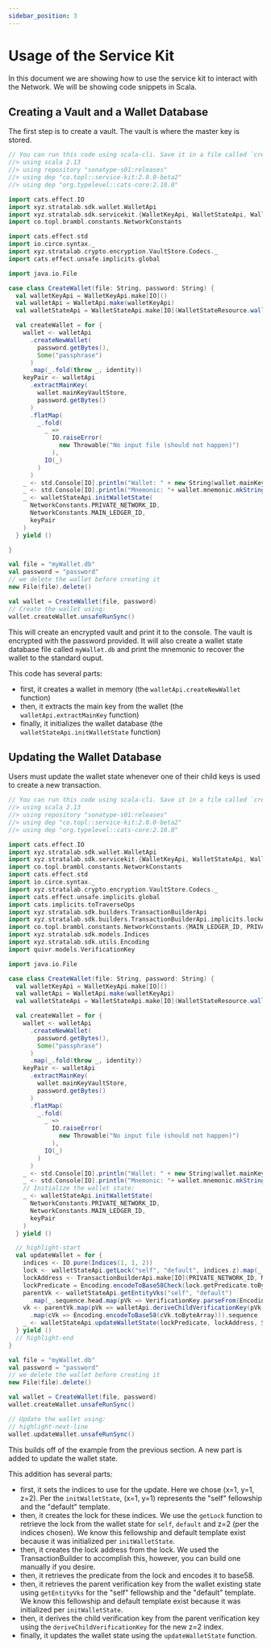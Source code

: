 ```yaml
---
sidebar_position: 3
---
```


# Usage of the Service Kit

In this document we are showing how to use the service kit to interact with the
 Network. We will be showing code snippets in Scala.

## Creating a Vault and a Wallet Database

The first step is to create a vault. The vault is where the master key is stored.

```scala
// You can run this code using scala-cli. Save it in a file called `create-vault.sc` and run it with `scala-cli create-vault.sc`
//> using scala 2.13
//> using repository "sonatype-s01:releases"
//> using dep "co.topl::service-kit:2.0.0-beta2"
//> using dep "org.typelevel::cats-core:2.10.0"

import cats.effect.IO
import xyz.stratalab.sdk.wallet.WalletApi
import xyz.stratalab.sdk.servicekit.{WalletKeyApi, WalletStateApi, WalletStateResource}
import co.topl.brambl.constants.NetworkConstants

import cats.effect.std
import io.circe.syntax._
import xyz.stratalab.crypto.encryption.VaultStore.Codecs._
import cats.effect.unsafe.implicits.global

import java.io.File

case class CreateWallet(file: String, password: String) {
  val walletKeyApi = WalletKeyApi.make[IO]()
  val walletApi = WalletApi.make(walletKeyApi)
  val walletStateApi = WalletStateApi.make[IO](WalletStateResource.walletResource(file), walletApi)

  val createWallet = for {
    wallet <- walletApi
      .createNewWallet(
        password.getBytes(),
        Some("passphrase")
      )
      .map(_.fold(throw _, identity))
    keyPair <- walletApi
      .extractMainKey(
        wallet.mainKeyVaultStore,
        password.getBytes()
      )
      .flatMap(
        _.fold(
          _ =>
            IO.raiseError(
              new Throwable("No input file (should not happen)")
            ),
          IO(_)
        )
      )
    _ <- std.Console[IO].println("Wallet: " + new String(wallet.mainKeyVaultStore.asJson.noSpaces))
    _ <- std.Console[IO].println("Mnemonic: "+ wallet.mnemonic.mkString(","))
    _ <- walletStateApi.initWalletState(
      NetworkConstants.PRIVATE_NETWORK_ID,
      NetworkConstants.MAIN_LEDGER_ID,
      keyPair
    )
  } yield ()

}

val file = "myWallet.db"
val password = "password"
// we delete the wallet before creating it
new File(file).delete()

val wallet = CreateWallet(file, password)
// Create the wallet using:
wallet.createWallet.unsafeRunSync()
```

This will create an encrypted vault and print it to the console. The vault is
encrypted with the password provided. It will also create a wallet state database
file called `myWallet.db` and print the mnemonic to recover the wallet to the
standard ouput.

This code has several parts:

- first, it creates a wallet in memory (the `walletApi.createNewWallet` function)
- then, it extracts the main key from the wallet (the `walletApi.extractMainKey` function)
- finally, it initializes the wallet database (the `walletStateApi.initWalletState` function)

## Updating the Wallet Database

Users must update the wallet state whenever one of their child keys is used to create a new transaction.

```scala
// You can run this code using scala-cli. Save it in a file called `create-vault.sc` and run it with `scala-cli create-vault.sc`
//> using scala 2.13
//> using repository "sonatype-s01:releases"
//> using dep "co.topl::service-kit:2.0.0-beta2"
//> using dep "org.typelevel::cats-core:2.10.0"

import cats.effect.IO
import xyz.stratalab.sdk.wallet.WalletApi
import xyz.stratalab.sdk.servicekit.{WalletKeyApi, WalletStateApi, WalletStateResource}
import co.topl.brambl.constants.NetworkConstants
import cats.effect.std
import io.circe.syntax._
import xyz.stratalab.crypto.encryption.VaultStore.Codecs._
import cats.effect.unsafe.implicits.global
import cats.implicits.toTraverseOps
import xyz.stratalab.sdk.builders.TransactionBuilderApi
import xyz.stratalab.sdk.builders.TransactionBuilderApi.implicits.lockAddressOps
import co.topl.brambl.constants.NetworkConstants.{MAIN_LEDGER_ID, PRIVATE_NETWORK_ID}
import xyz.stratalab.sdk.models.Indices
import xyz.stratalab.sdk.utils.Encoding
import quivr.models.VerificationKey

import java.io.File

case class CreateWallet(file: String, password: String) {
  val walletKeyApi = WalletKeyApi.make[IO]()
  val walletApi = WalletApi.make(walletKeyApi)
  val walletStateApi = WalletStateApi.make[IO](WalletStateResource.walletResource(file), walletApi)

  val createWallet = for {
    wallet <- walletApi
      .createNewWallet(
        password.getBytes(),
        Some("passphrase")
      )
      .map(_.fold(throw _, identity))
    keyPair <- walletApi
      .extractMainKey(
        wallet.mainKeyVaultStore,
        password.getBytes()
      )
      .flatMap(
        _.fold(
          _ =>
            IO.raiseError(
              new Throwable("No input file (should not happen)")
            ),
          IO(_)
        )
      )
    _ <- std.Console[IO].println("Wallet: " + new String(wallet.mainKeyVaultStore.asJson.noSpaces))
    _ <- std.Console[IO].println("Mnemonic: "+ wallet.mnemonic.mkString(","))
    // Initialize the wallet state:
    _ <- walletStateApi.initWalletState(
      NetworkConstants.PRIVATE_NETWORK_ID,
      NetworkConstants.MAIN_LEDGER_ID,
      keyPair
    )
  } yield ()

  // highlight-start
  val updateWallet = for {
    indices <- IO.pure(Indices(1, 1, 2))
    lock <- walletStateApi.getLock("self", "default", indices.z).map(_.get)
    lockAddress <- TransactionBuilderApi.make[IO](PRIVATE_NETWORK_ID, MAIN_LEDGER_ID).lockAddress(lock).map(_.toBase58())
    lockPredicate = Encoding.encodeToBase58Check(lock.getPredicate.toByteArray)
    parentVk <- walletStateApi.getEntityVks("self", "default")
      .map(_.sequence.head.map(pVk => VerificationKey.parseFrom(Encoding.decodeFromBase58(pVk).toOption.get)))
    vk <- parentVk.map(pVk => walletApi.deriveChildVerificationKey(pVk, indices.z)
      .map(cVk => Encoding.encodeToBase58(cVk.toByteArray))).sequence
    _ <- walletStateApi.updateWalletState(lockPredicate, lockAddress, Some("ExtendedEd25519"), vk, indices)
  } yield ()
  // highlight-end
}

val file = "myWallet.db"
val password = "password"
// we delete the wallet before creating it
new File(file).delete()

val wallet = CreateWallet(file, password)
wallet.createWallet.unsafeRunSync()

// Update the wallet using:
// highlight-next-line
wallet.updateWallet.unsafeRunSync()
```

This builds off of the example from the previous section. A new part is added to update the wallet state.

This addition has several parts:
- first, it sets the indices to use for the update. Here we chose (x=1, y=1, z=2). Per the `initWalletState`, (x=1, y=1) represents
the "self" fellowship and the "default" template.
- then, it creates the lock for these indices. We use the `getLock` function to retrieve the lock from the wallet state 
for `self`, `default` and z=2 (per the indices chosen). We know this fellowship and default template exist because it was 
initialized per `initWalletState`.
- then, it creates the lock address from the lock. We used the TransactionBuilder to accomplish this, however, you can 
build one manually if you desire.
- then, it retrieves the predicate from the lock and encodes it to base58.
- then, it retrieves the parent verification key from the wallet existing state using `getEntityVks` for the "self" 
fellowship and the "default" template. We know this fellowship and default template exist because it was
initialized per `initWalletState`. 
- then, it derives the child verification key from the parent verification key using the `deriveChildVerificationKey` for 
the new z=2 index.
- finally, it updates the wallet state using the `updateWalletState` function.